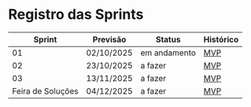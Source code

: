 #   Registro das Sprints

| Sprint | Previsão   | Status   | Histórico |
|--------|-----------|----------|-----------|
| 01     | 02/10/2025 | em andamento | [MVP](MVP/sprint1.md) |
| 02     | 23/10/2025 | a fazer | [MVP](MVP/sprint2.md) |
| 03     | 13/11/2025 | a fazer | [MVP](MVP/sprint3.md) |
| Feira de Soluções | 04/12/2025 | a fazer | [MVP](#) |
